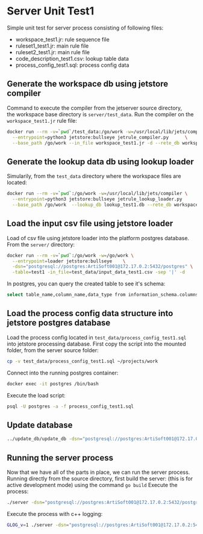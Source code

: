 # Server Unit Test1

Simple unit test for server process consisting of following files:

- workspace_test1.jr: rule sequence file
- ruleset1_test1.jr: main rule file
- ruleset2_test1.jr: main rule file
- code_description_test1.csv: lookup table data
- process_config_test1.sql: process config data

## Generate the workspace db using jetstore compiler

Command to execute the compiler from the jetserver source directory,  
the workspace base directory is `server/test_data`.
Run the compiler on the `workspace_test1.jr` rule file:

```bash
docker run --rm -v=`pwd`/test_data:/go/work -w=/usr/local/lib/jets/compiler \
  --entrypoint=python3 jetstore:bullseye jetrule_compiler.py      \
  --base_path /go/work --in_file workspace_test1.jr -d --rete_db workspace_test1.db
```

## Generate the lookup data db using lookup loader

Simularily, from the `test_data` directory where the workspace files are located:

```bash
docker run --rm -v=`pwd`:/go/work -w=/usr/local/lib/jets/compiler \
  --entrypoint=python3 jetstore:bullseye jetrule_lookup_loader.py      \
  --base_path /go/work  --lookup_db lookup_test1.db --rete_db workspace_test1.db
```

## Load the input csv file using jetstore loader

Load of csv file using jetstore loader into the platform postgres database.
From the `server/` directory:

```bash
docker run --rm -v=`pwd`:/go/work -w=/go/work \
  --entrypoint=loader jetstore:bullseye    \
  -dsn="postgresql://postgres:ArtiSoft001@172.17.0.2:5432/postgres" \
  -table=test1 -in_file=test_data/input_data_test1.csv -sep '|' -d 
```

In postgres, you can query the created table to see it's schema:

```bash
select table_name,column_name,data_type from information_schema.columns where table_name = 'test1';
```

## Load the process config data structure into jetstore postgres database

Load the process config located in `test_data/process_config_test1.sql` into jetstore processing database. 
First copy the script into the mounted folder, from the server source folder:

```bash
cp -v test_data/process_config_test1.sql ~/projects/work
```

Connect into the running postgres container:

```bash
docker exec -it postgres /bin/bash
```

Execute the load script:

```bash
psql -U postgres -a -f process_config_test1.sql
```

## Update database

```bash
../update_db/update_db -dsn="postgresql://postgres:ArtiSoft001@172.17.0.2:5432/postgres" -drop -workspaceDb test_data/workspace_test1.db 
```

## Running the server process

Now that we have all of the parts in place, we can run the server process.
Running directly from the source directory, first build the server:
(this is for active development mode) using the command `go build`
Execute the process:

```bash
./server -dsn="postgresql://postgres:ArtiSoft001@172.17.0.2:5432/postgres" -lookupDb test_data/lookup_test1.db -outTables=hc__claim -pcKey=1 -ruleseq=step1 -sessionId=session1 -workspaceDb=test_data/workspace_test1.db -poolSize=1
```

Execute the process with c++ logging:

```bash
GLOG_v=1 ./server -dsn="postgresql://postgres:ArtiSoft001@172.17.0.2:5432/postgres"  -lookupDb test_data/lookup_test1.db -outTables=hc__claim -pcKey=1 -ruleset=workspace_test1.jr -sessId=sess1 -workspaceDb=test_data/workspace_test1.db -poolSize=1
```

